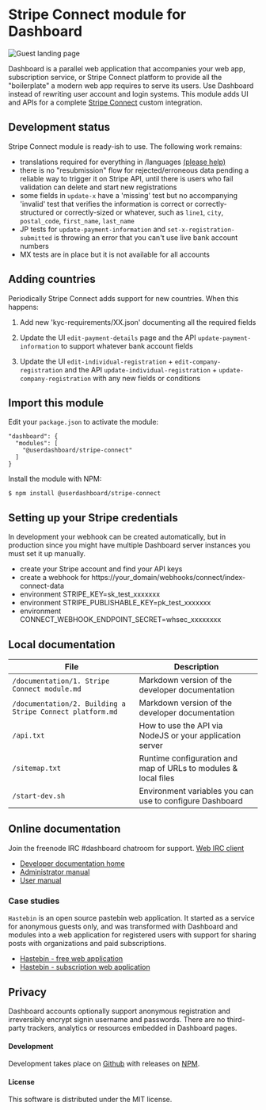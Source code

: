 # Stripe Connect module for Dashboard

![Guest landing page](https://userdashboard.github.io/outline.png?raw=true) 

Dashboard is a parallel web application that accompanies your web app, subscription service, or Stripe Connect platform to provide all the "boilerplate" a modern web app requires to serve its users.  Use Dashboard instead of rewriting user account and login systems.  This module adds UI and APIs for a complete [Stripe Connect](https://stripe.com/connect) custom integration.

## Development status

Stripe Connect module is ready-ish to use.  The following work remains:

- translations required for everything in /languages [(please help)](https://github.com/userdashboard/stripe-connect)
- there is no "resubmission" flow for rejected/erroneous data pending a reliable way to trigger it on Stripe API, until there is users who fail validation can delete and start new registrations
- some fields in `update-x` have a 'missing' test but no accompanying 'invalid' test that verifies the information is correct or correctly-structured or correctly-sized or whatever, such as `line1`, `city`, `postal_code`, `first_name`, `last_name` 
- JP tests for `update-payment-information` and `set-x-registration-submitted` is throwing an error that you can't use live bank account numbers
- MX tests are in place but it is not available for all accounts

## Adding countries

Periodically Stripe Connect adds support for new countries.  When this happens:

1) Add new 'kyc-requirements/XX.json' documenting all the required fields

2) Update the UI `edit-payment-details` page and the API `update-payment-information` to support whatever bank account fields

3) Update the UI `edit-individual-registration` + `edit-company-registration` and the API `update-individual-registration` + `update-company-registration` with any new fields or conditions

## Import this module

Edit your `package.json` to activate the module:

    "dashboard": {
      "modules": [
        "@userdashboard/stripe-connect"
      ]
    }

Install the module with NPM:

    $ npm install @userdashboard/stripe-connect

## Setting up your Stripe credentials

In development your webhook can be created automatically, but in production since you might have multiple Dashboard server instances you must set it up manually.

- create your Stripe account and find your API keys
- create a webhook for https://your_domain/webhooks/connect/index-connect-data 
- environment STRIPE_KEY=sk_test_xxxxxxx
- environment STRIPE_PUBLISHABLE_KEY=pk_test_xxxxxxx
- environment CONNECT_WEBHOOK_ENDPOINT_SECRET=whsec_xxxxxxxx

## Local documentation

| File | Description | 
|------|-------------|
| `/documentation/1. Stripe Connect module.md` | Markdown version of the developer documentation |
| `/documentation/2. Building a Stripe Connect platform.md` | Markdown version of the developer documentation |
| `/api.txt` | How to use the API via NodeJS or your application server |
| `/sitemap.txt` | Runtime configuration and map of URLs to modules & local files |
| `/start-dev.sh` | Environment variables you can use to configure Dashboard |

## Online documentation

Join the freenode IRC #dashboard chatroom for support.  [Web IRC client](https://kiwiirc.com/nextclient/)

- [Developer documentation home](https://userdashboard.github.io/home)
- [Administrator manual](https://userdashboard.github.io/administrators/home)
- [User manual](https://userdashboard.github.io/users/home)

### Case studies 

`Hastebin` is an open source pastebin web application.  It started as a service for anonymous guests only, and was transformed with Dashboard and modules into a web application for registered users with support for sharing posts with organizations and paid subscriptions.

- [Hastebin - free web application](https://userdashboard.github.io/integrations/converting-hastebin-free-saas.html)
- [Hastebin - subscription web application](https://userdashboard.github.io/integrations/converting-hastebin-subscription-saas.html)

## Privacy

Dashboard accounts optionally support anonymous registration and irreversibly encrypt signin username and passwords.  There are no third-party trackers, analytics or resources embedded in Dashboard pages.  

#### Development

Development takes place on [Github](https://github.com/userdashboard/dashboard) with releases on [NPM](https://www.npmjs.com/package/@userdashboard/dashboard).

#### License

This software is distributed under the MIT license.
